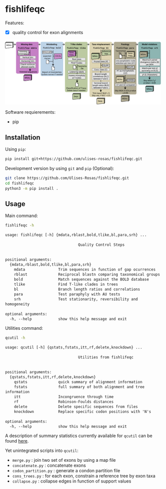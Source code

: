 # fishlifeqc

Features:

- [x] quality control for exon alignments

![here](https://github.com/Ulises-Rosas/fishlifeqc/blob/master/demo/pipe.png)


Software requierements:

* pip

## Installation

Using `pip`:

```Bash
pip install git+https://github.com/ulises-rosas/fishlifeqc.git
```

Development version by using `git` and `pip` (Optional):
```Bash
git clone https://github.com/Ulises-Rosas/fishlifeqc.git 
cd fishlifeqc
python3 -m pip install .
```

## Usage

Main command:
```Bash
fishlifeqc -h
```

```
usage: fishlifeqc [-h] {mdata,rblast,bold,tlike,bl,para,srh} ...

                                 Quality Control Steps
                                      

positional arguments:
  {mdata,rblast,bold,tlike,bl,para,srh}
    mdata               Trim sequences in function of gap ocurrences
    rblast              Reciprocal blastn comparing taxonomical groups
    bold                Match sequences against the BOLD database
    tlike               Find T-like clades in trees
    bl                  Branch length ratios and correlations
    para                Test paraphyly with AU tests
    srh                 Test stationarity, reversibility and homogeneity

optional arguments:
  -h, --help            show this help message and exit
```

Utilities command:
```Bash
qcutil -h
```

```
usage: qcutil [-h] {qstats,fstats,itt,rf,delete,knockdown} ...

                                 Utilities from fishlifeqc
                                      

positional arguments:
  {qstats,fstats,itt,rf,delete,knockdown}
    qstats              quick summary of alignment information
    fstats              full summary of both alignment and tree information
    itt                 Incongruence through time
    rf                  Robinson-Foulds distances
    delete              Delete specific sequences from files
    knockdown           Replace specific codon positions with 'N's

optional arguments:
  -h, --help            show this help message and exit
```

A description of summary statistics currently available for `qcutil` can be found [here](https://github.com/Ulises-Rosas/fishlifeqc/blob/master/qcutil/var_names.md).


Yet unintegrated scripts into `qcutil`:

* `merge.py` : join two set of exons by using a map file
* `concatenate.py` : concatenate exons
* `codon_partition.py` : generate a condon partition file
* `cons_trees.py` : for each exon, constrain a reference tree by exon taxa
* `collapse.py` : collapse edges in function of support values
